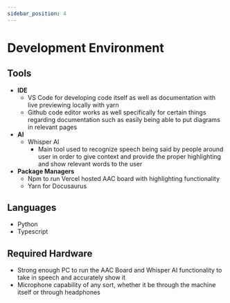 ```yaml
---
sidebar_position: 4
---
```


# Development Environment

## Tools
- **IDE**
    - VS Code for developing code itself as well as documentation with live previewing locally with yarn
    - Github code editor works as well specifically for certain things regarding documentation such as easily being able to put diagrams in relevant pages
- **AI**
    - Whisper AI
        - Main tool used to recognize speech being said by people around user in order to give context and provide the proper highlighting and show relevant words to the user
- **Package Managers**
    - Npm to run Vercel hosted AAC board with highlighting functionality 
    - Yarn for Docusaurus

## Languages
- Python
- Typescript

## Required Hardware
- Strong enough PC to run the AAC Board and Whisper AI functionality to take in speech and accurately show it
- Microphone capability of any sort, whether it be through the machine itself or through headphones
